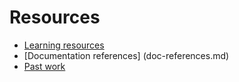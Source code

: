 # Resources

- [Learning resources](learning-resources.md)
- [Documentation references] (doc-references.md)
- [Past work](past-work.md)
